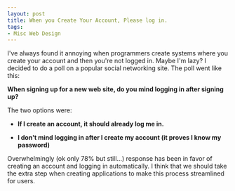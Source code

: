 ```yaml
---
layout: post
title: When you Create Your Account, Please log in.
tags:
- Misc Web Design
---
```


I've always found it annoying when programmers create systems where you create your account and then you're not logged in.  Maybe I'm lazy?  I decided to do a poll on a popular social networking site.  The poll went like this:

**When signing up for a new web site, do you mind logging in after signing up?**

The two options were:





  * **If I create an account, it should already log me in.**


  * **I don't mind logging in after I create my account (it proves I know my password)**



Overwhelmingly (ok only 78% but still...) response has been in favor of creating an account and logging in automatically.  I think that we should take the extra step when creating applications to make this process streamlined for users.
